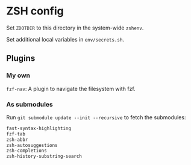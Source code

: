 # ZSH config

Set `ZDOTDIR` to this directory in the system-wide `zshenv`.

Set additional local variables in `env/secrets.sh`.

## Plugins

### My own

`fzf-nav`: A plugin to navigate the filesystem with fzf.

### As submodules

Run `git submodule update --init --recursive` to fetch the submodules:

```sh
fast-syntax-highlighting
fzf-tab
zsh-abbr
zsh-autosuggestions
zsh-completions
zsh-history-substring-search
```
